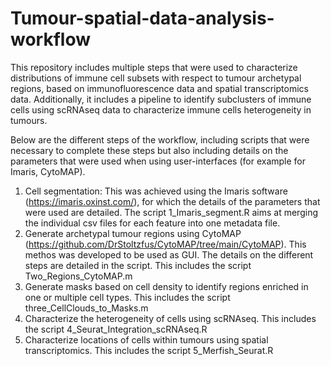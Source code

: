 # Tumour-spatial-data-analysis-workflow

This repository includes multiple steps that were used to characterize distributions of immune cell subsets with respect to tumour archetypal regions, based on immunofluorescence data and spatial transcriptomics data. Additionally, it includes a pipeline to identify subclusters of immune cells using scRNAseq data to characterize immune cells heterogeneity in tumours. 

Below are the different steps of the workflow, including scripts that were necessary to complete these steps but also including details on the parameters that were used when using user-interfaces (for example for Imaris, CytoMAP).

1.	Cell segmentation: This was achieved using the Imaris software (https://imaris.oxinst.com/), for which the details of the parameters that were used are detailed. The script 1_Imaris_segment.R aims at merging the individual csv files for each feature into one metadata file.
2.	Generate archetypal tumour regions using CytoMAP (https://github.com/DrStoltzfus/CytoMAP/tree/main/CytoMAP). This methos was developed to be used as GUI. The details on the different steps are detailed in the script. This includes the script Two_Regions_CytoMAP.m 
3.	Generate masks based on cell density to identify regions enriched in one or multiple cell types. This includes the script three_CellClouds_to_Masks.m
4.	Characterize the heterogeneity of cells using scRNAseq. This includes the script 4_Seurat_Integration_scRNAseq.R 
5.	Characterize locations of cells within tumours using spatial transcriptomics. This includes the script 5_Merfish_Seurat.R

